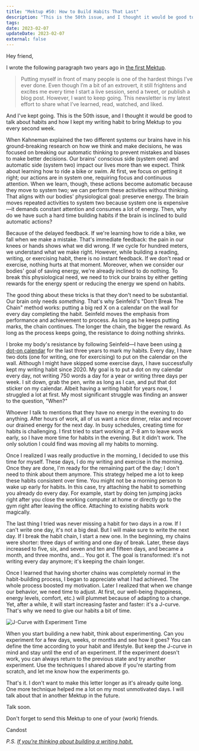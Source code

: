 ```yaml
---
title: "Mektup #50: How to Build Habits That Last"
description: "This is the 50th issue, and I thought it would be good to talk about habits and how I kept my writing habit to bring Mektup to you every second week."
tags:
date: 2023-02-07
updateDate: 2023-02-07
external: false
---
```


Hey friend,

I wrote the following paragraph two years ago in [the first Mektup](/newsletter/mektup-1/).

> Putting myself in front of many people is one of the hardest things I’ve ever done. Even though I’m a bit of an extrovert, it still frightens and excites me every time I start a live session, send a tweet, or publish a blog post. However, I want to keep going. This newsletter is my latest effort to share what I’ve learned, read, watched, and liked.

And I've kept going. This is the 50th issue, and I thought it would be good to talk about habits and how I kept my writing habit to bring Mektup to you every second week.

When Kahneman explained the two different systems our brains have in his ground-breaking research on how we think and make decisions, he was focused on breaking our automatic thinking to prevent mistakes and biases to make better decisions. Our brains' conscious side (system one) and automatic side (system two) impact our lives more than we expect. Think about learning how to ride a bike or swim. At first, we focus on getting it right; our actions are in system one, requiring focus and continuous attention. When we learn, though, these actions become automatic because they move to system two; we can perform these activities without thinking. That aligns with our bodies' physiological goal: preserve energy. The brain moves repeated activities to system two because system one is expensive—it demands constant attention and consumes a lot of energy. Then, why do we have such a hard time building habits if the brain is inclined to build automatic actions?

Because of the delayed feedback. If we're learning how to ride a bike, we fall when we make a mistake. That's immediate feedback: the pain in our knees or hands shows what we did wrong. If we cycle for hundred meters, we understand what we make right. However, while building a reading, writing, or exercising habit, there is no instant feedback. If we don't read or exercise, nothing hurts at that moment. Moreover, when we consider our bodies' goal of saving energy, we're already inclined to do nothing. To break this physiological need, we need to trick our brains by either getting rewards for the energy spent or reducing the energy we spend on habits.

The good thing about these tricks is that they don't need to be substantial. Our brain only needs _something._ That's why Seinfeld's "Don't Break The Chain" method works: putting a big red X on a calendar on the wall for every day completing the habit. Seinfeld moves the emphasis from performance and achievement to process. As long as he keeps putting marks, the chain continues. The longer the chain, the bigger the reward. As long as the process keeps going, the resistance to doing nothing shrinks.

I broke my body's resistance by following Seinfeld—I have been using [a dot-on calendar](https://dot-on.de/en/products/neu-jahresplaner-classic-2023-mit-klebepunkten-querformat-100x69-cm) for the last three years to mark my habits. Every day, I have two dots (one for writing, one for exercising) to put on the calendar on the wall. Although I might have skipped some exercise days, I have successfully kept my writing habit since 2020. My goal is to put a dot on my calendar every day, not writing 750 words a day for a year or writing three days per week. I sit down, grab the pen, write as long as I can, and put that dot sticker on my calendar. Albeit having a writing habit for years now, I struggled a lot at first. My most significant struggle was finding an answer to the question, "When?"

Whoever I talk to mentions that they have no energy in the evening to do anything. After hours of work, all of us want a nice dinner, relax and recover our drained energy for the next day. In busy schedules, creating time for habits is challenging. I first tried to start working at 7-8 am to leave work early, so I have more time for habits in the evening. But it didn't work. The only solution I could find was moving all my habits to morning.

Once I realized I was really productive in the morning, I decided to use this time for myself. These days, I do my writing and exercise in the morning. Once they are done, I'm ready for the remaining part of the day; I don't need to think about them anymore. This strategy helped me a lot to keep these habits consistent over time. You might not be a morning person to wake up early for habits. In this case, try attaching the habit to something you already do every day. For example, start by doing ten jumping jacks right after you close the working computer at home or directly go to the gym right after leaving the office. Attaching to existing habits work magically.

The last thing I tried was never missing a habit for two days in a row. If I can't write one day, it's not a big deal. But I will make sure to write the next day. If I break the habit chain, I start a new one. In the beginning, my chains were shorter: three days of writing and one day of break. Later, these days increased to five, six, and seven and ten and fifteen days, and became a month, and three months, and... You got it. The goal is transformed: it's not writing every day anymore; it's keeping the chain longer.

Once I learned that having shorter chains was completely normal in the habit-building process, I began to appreciate what I had achieved. The whole process boosted my motivation. Later I realized that when we change our behavior, we need time to adjust. At first, our well-being (happiness, energy levels, comfort, etc.) will plummet because of adapting to a change. Yet, after a while, it will start increasing faster and faster: it's a J-curve. That's why we need to give our habits a bit of time.

![J-Curve with Experiment Time](/images/content/newsletter/J-Curve-with-Experiment.jpg)

When you start building a new habit, think about experimenting. Can you experiment for a few days, weeks, or months and see how it goes? You can define the time according to your habit and lifestyle. But keep the J-curve in mind and stay until the end of an experiment. If the experiment doesn't work, you can always return to the previous state and try another experiment. Use the techniques I shared above if you're starting from scratch, and let me know how the experiments go.

That's it. I don't want to make this letter longer as it's already quite long. One more technique helped me a lot on my most unmotivated days. I will talk about that in another Mektup in the future.

Talk soon.

Don't forget to send this Mektup to one of your (work) friends.

Candost

_P.S. [If you're thinking about building a writing habit.](/why-is-writing-important/)_
